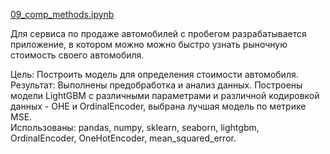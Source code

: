 [9]: https://github.com/ponandrew100/y_praktikum/blob/master/09_comp_methods/09_comp_methods.ipynb 

[09_comp_methods.ipynb][9]  

Для сервиса по продаже автомобилей с пробегом разрабатывается приложение, в котором можно можно быстро узнать рыночную стоимость своего автомобиля.

Цель: Построить модель для определения стоимости автомобиля.  
Результат: Выполнены предобработка и анализ данных. Построены модели LightGBM с различными параметрами и различной кодировкой данных - OHE и OrdinalEncoder, выбрана лучшая модель по метрике MSE.  
Использованы: pandas, numpy, sklearn, seaborn, lightgbm, OrdinalEncoder, OneHotEncoder, mean_squared_error.
